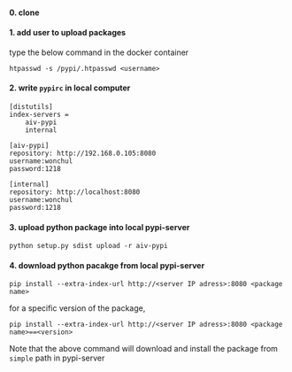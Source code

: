 
#### 0. clone

#### 1. add user to upload packages

type the below command in the docker container 
```
htpasswd -s /pypi/.htpasswd <username>
```

#### 2. write `pypirc` in local computer
```
[distutils]
index-servers =
    aiv-pypi
    internal

[aiv-pypi]
repository: http://192.168.0.105:8080
username:wonchul
password:1218

[internal]
repository: http://localhost:8080
username:wonchul
password:1218
```

#### 3. upload python package into local pypi-server 
```
python setup.py sdist upload -r aiv-pypi
```

#### 4. download python pacakge from local pypi-server 
```
pip install --extra-index-url http://<server IP adress>:8080 <package name>
```
for a specific version of the package,
```
pip install --extra-index-url http://<server IP adress>:8080 <package name>==<version>
```
Note that the above command will download and install the package from `simple` path in pypi-server

